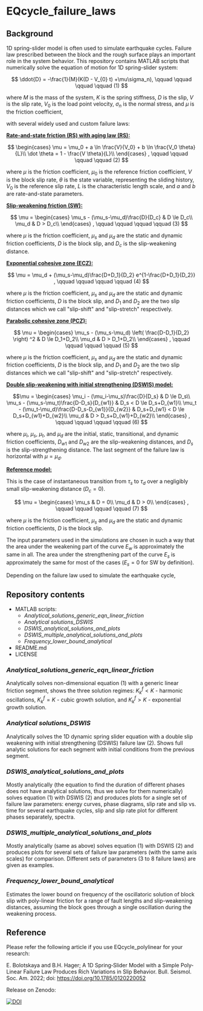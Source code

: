 # EQcycle_failure_laws

## Background
1D spring-slider model is often used to simulate earthquake cycles. Failure law prescribed between the block and the rough surface plays an important role in the system behavior. This repository contains MATLAB scripts that numerically solve the equation of motion for 1D spring-slider system: 

$$
\ddot{D} = -\frac{1}{M}(K(D - V_{0} t) +\mu\sigma_n), \qquad \qquad \qquad \qquad (1) 
$$

where $M$ is the mass of the system, $K$ is the spring stiffness, $D$ is the slip, $V$ is the slip rate, $V_0$ is the load point velocity, $\sigma_n$ is the normal stress, and $\mu$ is the friction coefficient,

with several widely used and custom failure laws:

<ins>__Rate-and-state friction (RS) with aging law (RS):__</ins>

$$
\begin{cases}
      \mu = \mu_0 + a \ln \frac{V}{V_0} + b \ln \frac{V_0 \theta}{L}\\
      \dot \theta = 1 - \frac{V \theta}{L}\\
    \end{cases}
    ,  \qquad \qquad \qquad \qquad (2)
$$

where $\mu$ is the friction coefficient, $\mu_0$ is the reference friction coefficient, $V$ is the block slip rate, $\theta$ is the state variable, representing the sliding history, $V_0$ is the reference slip rate, $L$ is the characteristic length scale, and $a$ and $b$ are rate-and-state parameters.

<ins>__Slip-weakening friction (SW):__</ins>

$$
\mu =
    \begin{cases}
      \mu_s - (\mu_s-\mu_d)\frac{D}{D_c}               & D \le D_c\\
      \mu_d                                            & D > D_c\\
    \end{cases} 
    , \qquad \qquad \qquad \qquad (3)
$$

where $\mu$ is the friction coefficient, $\mu_s$ and $\mu_d$ are the static and dynamic friction coefficients, $D$ is the block slip, and $D_c$ is the slip-weakening distance.

<ins>__Exponential cohesive zone (ECZ):__</ins>

$$
\mu = \mu_d + (\mu_s-\mu_d)\frac{D+D_1}{D_2} e^{1-\frac{D+D_1}{D_2}} ,  \qquad \qquad \qquad \qquad (4)
$$

where $\mu$ is the friction coefficient, $\mu_s$ and $\mu_d$ are the static and dynamic friction coefficients, $D$ is the block slip, and $D_1$ and $D_2$ are the two slip distances which we call "slip-shift" and "slip-stretch" respectively.

<ins>__Parabolic cohesive zone (PCZ):__</ins>

$$
\mu =
    \begin{cases}
      \mu_s - (\mu_s-\mu_d) \left( \frac{D-D_1}{D_2} \right) ^2              & D \le D_1+D_2\\
      \mu_d                                            & D > D_1+D_2\\
    \end{cases} 
    ,  \qquad \qquad \qquad \qquad (5)
$$

where $\mu$ is the friction coefficient, $\mu_s$ and $\mu_d$ are the static and dynamic friction coefficients, $D$ is the block slip, and $D_1$ and $D_2$ are the two slip distances which we call "slip-shift" and "slip-stretch" respectively.

<ins>__Double slip-weakening with initial strengthening (DSWIS) model:__</ins>

$$\mu =
    \begin{cases}
      \mu_i - (\mu_i-\mu_s)\frac{D}{D_s}               & D \le D_s\\
      \mu_s - (\mu_s-\mu_t)\frac{D-D_s}{D_{w1}}        & D_s < D \le D_s+D_{w1}\\
      \mu_t - (\mu_t-\mu_d)\frac{D-D_s-D_{w1}}{D_{w2}} & D_s+D_{w1} < D \le D_s+D_{w1}+D_{w2}\\
      \mu_d                                            & D > D_s+D_{w1}+D_{w2}\\
    \end{cases}
    , \qquad \qquad \qquad \qquad (6)
$$

where $\mu_i$, $\mu_s$, $\mu_t$, and $\mu_d$ are the initial, static, transitional, and dynamic friction coefficients, $D_{w1}$ and $D_{w2}$ are the slip-weakening distances, and $D_s$ is the slip-strengthening distance. The last segment of the failure law is horizontal with $\mu=\mu_d$.

<ins>__Reference model:__</ins>

This is the case of instantaneous transition from $\tau_s$ to $\tau_d$ over a negligibly small slip-weakening distance ($D_c=0$).

$$
\mu =
    \begin{cases}
      \mu_s                & D = 0\\
      \mu_d                & D > 0\\
    \end{cases} 
    , \qquad \qquad \qquad \qquad (7)
$$

where $\mu$ is the friction coefficient, $\mu_s$ and $\mu_d$ are the static and dynamic friction coefficients, $D$ is the block slip.

The input parameters used in the simulations are chosen in such a way that the area under the weakening part of the curve $E_w$ is approximately the same in all. The area under the strengthening part of the curve $E_s$ is approximately the same for most of the cases ($E_s = 0$ for SW by definition).

Depending on the failure law used to simulate the earthquake cycle, 

## Repository contents
- MATLAB scripts:
  - *Analytical_solutions_generic_eqn_linear_friction*
  - *Analytical solutions_DSWIS* 
  - *DSWIS_analytical_solutions_and_plots* 
  - *DSWIS_multiple_analytical_solutions_and_plots*
  - *Frequency_lower_bound_analytical*
- README.md
- LICENSE

### *Analytical_solutions_generic_eqn_linear_friction*
Analytically solves non-dimensional equation (1) with a generic linear friction segment, shows the three solution regimes: $K_k^f < K$ - harmonic oscillations, $K_k^f=K$ - cubic growth solution, and $K_k^f>K$ - exponential growth solution.
### *Analytical solutions_DSWIS*
Analytically solves the 1D dynamic spring slider equation with a double slip weakening with initial strengthening (DSWIS) failure law (2). Shows full analytic solutions for each segment with initial conditions from the previous segment.
### *DSWIS_analytical_solutions_and_plots*
Mostly analytically (the equation to find the duration of different phases does not have analytical solutions, thus we solve for them numerically) solves equation (1) with DSWIS (2) and produces plots for a single set of failure law parameters: energy curves, phase diagrams, slip rate and slip vs. time for several earthquake cycles, slip and slip rate plot for different phases separately, spectra.
### *DSWIS_multiple_analytical_solutions_and_plots*
Mostly analytically (same as above) solves equation (1) with DSWIS (2) and produces plots for several sets of failure law parameters (with the same axis scales) for comparison. Different sets of parameters (3 to 8 failure laws) are given as examples.
### *Frequency_lower_bound_analytical*
Estimates the lower bound on frequency of the oscillatoric solution of block slip with poly-linear friction for a range of fault lengths and slip-weakening distances, assuming the block goes through a single oscillation during the weakening process.

## Reference
Please refer the following article if you use EQcycle_polylinear for your research:

E. Bolotskaya and B.H. Hager; A 1D Spring‐Slider Model with a Simple Poly‐Linear Failure Law Produces Rich Variations in Slip Behavior. Bull. Seismol. Soc. Am. 2022; doi: https://doi.org/10.1785/0120220052

Release on Zenodo:

[![DOI](https://zenodo.org/badge/434003826.svg)](https://zenodo.org/badge/latestdoi/434003826)
